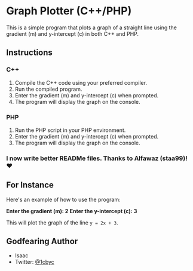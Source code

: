 # Graph Plotter (C++/PHP)

This is a simple program that plots a graph of a straight line using the gradient (m) and y-intercept (c) in both C++ and PHP.

## Instructions

### C++

1. Compile the C++ code using your preferred compiler.
2. Run the compiled program.
3. Enter the gradient (m) and y-intercept (c) when prompted.
4. The program will display the graph on the console.

### PHP

1. Run the PHP script in your PHP environment.
2. Enter the gradient (m) and y-intercept (c) when prompted.
3. The program will display the graph on the console.

### I now write better READMe files. Thanks to Alfawaz (staa99)! :heart:

## For Instance

Here's an example of how to use the program:

**Enter the gradient (m): 2**
**Enter the y-intercept (c): 3**

This will plot the graph of the line `y = 2x + 3`.

## Godfearing Author

- Isaac
- Twitter: [@1cbyc](https://www.x.com/1cbyc)
